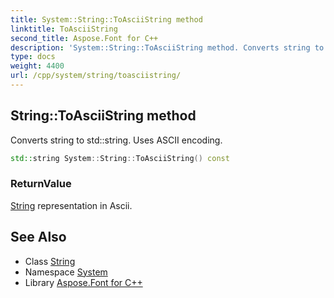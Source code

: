 ```yaml
---
title: System::String::ToAsciiString method
linktitle: ToAsciiString
second_title: Aspose.Font for C++
description: 'System::String::ToAsciiString method. Converts string to std::string. Uses ASCII encoding in C++.'
type: docs
weight: 4400
url: /cpp/system/string/toasciistring/
---
```

## String::ToAsciiString method


Converts string to std::string. Uses ASCII encoding.

```cpp
std::string System::String::ToAsciiString() const
```


### ReturnValue

[String](../) representation in Ascii.

## See Also

* Class [String](../)
* Namespace [System](../../)
* Library [Aspose.Font for C++](../../../)
